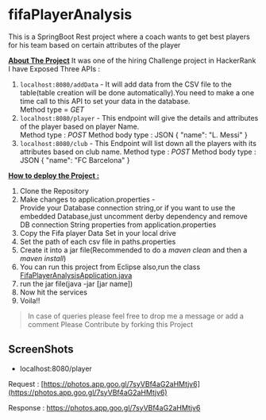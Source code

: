 
# fifaPlayerAnalysis

This is a SpringBoot Rest project where a coach wants to get best players for his team based on certain attributes of the player

<u>**About The Project**</u>
It was one of the hiring Challenge project in HackerRank
I have Exposed Three APIs : 

 1. `localhost:8080/addData` - It will add data from the CSV file to the table(table creation will be done automatically).You need to make a one time call to this API to set your data in the database.<br/>Method type = *GET*<br/>      
 2. `localhost:8080/player` - This endpoint will give the details and attributes of the player based on player Name.<br/>Method type : *POST*
 Method body type : JSON
 {
		        "name": "L. Messi"
}
 3. `localhost:8080/club` - This Endpoint will list down all the players with its attributes based on club name.
 Method type : *POST*
 Method body type : JSON
{
		        "name": "FC Barcelona"
}

        
<u><b>How to deploy the Project : </b></u>

 1. Clone the Repository
 2. Make changes to application.properties -  <br/>  Provide your Database connection string,or if you want to use the embedded Database,just uncomment derby dependency and remove DB connection String properties from application.properties
 3. Copy the Fifa player Data Set in your local drive
 4. Set the path of each csv file in paths.properties
 5. Create it into a jar file(Recommended to do a *maven clean* and then a *maven install*)
 6. You can run this project from Eclipse also,run the class [FifaPlayerAnalysisApplication.java](https://github.com/goyalayush57/fifaPlayerAnalysis/blob/master/fifaPlayerAnalysis/src/main/java/com/fifa/FifaPlayerAnalysisApplication.java "FifaPlayerAnalysisApplication.java")
 7. run the jar file(java -jar [jar name])
 8. Now hit the services
 9. Voila!!

> In case of queries please feel free to drop me a message or add a comment
> Please Contribute by forking this Project

## ScreenShots

-    localhost:8080/player

Request :
[https://photos.app.goo.gl/7syVBf4aG2aHMtjv6](https://photos.app.goo.gl/7syVBf4aG2aHMtjv6)

Response : 
https://photos.app.goo.gl/7syVBf4aG2aHMtjv6
               
